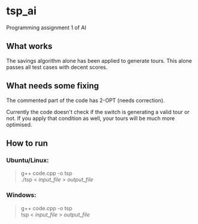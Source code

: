 # tsp_ai

Programming assignment 1 of AI

## What works
The savings algorithm alone has been applied to generate tours. This alone passes all test cases with decent scores.

## What needs some fixing
The commented part of the code has 2-OPT (needs correction).

Currently the code doesn't check if the switch is generating a valid tour or not. If you apply that condition as well, your tours will be much more optimised.

## How to run
### Ubuntu/Linux:
> g++ code.cpp -o tsp\
> ./tsp < _input_file_ > _output_file_

### Windows:
> g++ code.cpp -o tsp\
> tsp < _input_file_ > _output_file_
